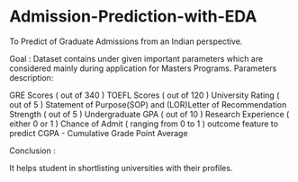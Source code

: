 # Admission-Prediction-with-EDA
To Predict of Graduate Admissions from an Indian perspective.

Goal :
Dataset contains under given important parameters which are considered mainly during application for Masters Programs.
Parameters description:

GRE Scores ( out of 340 )
TOEFL Scores ( out of 120 )
University Rating ( out of 5 )
Statement of Purpose(SOP) and (LOR)Letter of Recommendation Strength ( out of 5 )
Undergraduate GPA ( out of 10 )
Research Experience ( either 0 or 1 )
Chance of Admit ( ranging from 0 to 1 ) outcome feature to predict
CGPA - Cumulative Grade Point Average


Conclusion :

It helps student in shortlisting universities with their profiles. 
